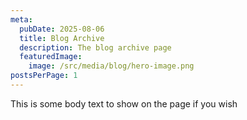 ```yaml
---
meta:
  pubDate: 2025-08-06
  title: Blog Archive
  description: The blog archive page
  featuredImage:
    image: /src/media/blog/hero-image.png
postsPerPage: 1
---
```

This is some body text to show on the page if you wish